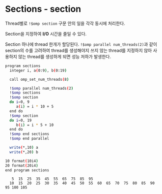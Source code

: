 # Sections - section
Thread별로 `!$omp section` 구문 안의 일을 각각 동시에 처리한다.

Section을 지정하여 **I/O** 시간을 줄일 수 있다.

Section 하나에 thread 한개가 할당된다. `!$omp parallel num_threads(2)`과 같이 section의 수를 고려하여 thread를 생성해야지 쓰지 않는 thread를 지정하지 않아 사용하지 않는 thread를 생성하게 되면 성능 저하가 발생한다.
```bash
program sections
  integer i, a(0:9), b(0:19)

  call omp_set_num_threads(8)

  !$omp parallel num_threads(2)
  !$omp sections
  !$omp section
  do i=0, 9
     a(i) = i * 10 + 5
  end do
  !$omp section
  do i=0, 19
     b(i) = i * 5 + 10
  end do
  !$omp end sections
  !$omp end parallel

  write(*,10) a
  write(*,20) b

10 format(10i4)
20 format(20i4)
end program sections
```
```
   5  15  25  35  45  55  65  75  85  95
  10  15  20  25  30  35  40  45  50  55  60  65  70  75  80  85  90  95 100 105
```
